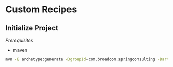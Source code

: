 # Custom Recipes

## Initialize Project

*Prerequisites*
- maven

```bash
mvn -B archetype:generate -DgroupId=com.broadcom.springconsulting -DartifactId=custom-recipes -DarchetypeArtifactId=maven-archetype-quickstart -DarchetypeVersion=1.4
```
